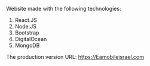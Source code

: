 Website made with the following technologies: 
1) React.JS
2) Node.JS
3) Bootstrap
4) DigitalOcean
5) MongoDB

The production version URL: https://Eamobileisrael.com
